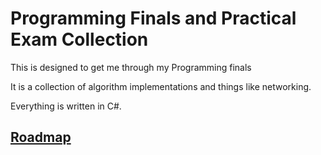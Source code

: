 # Programming Finals and Practical Exam Collection

This is designed to get me through my Programming finals

It is a collection of algorithm implementations and things like networking.

Everything is written in C#.

## [Roadmap](https://github.com/Fancy11111/POS-Library/projects/3)
